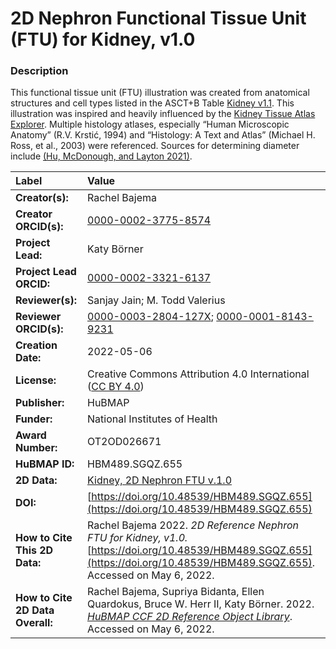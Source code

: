 # 2D Nephron Functional Tissue Unit (FTU) for Kidney, v1.0

### Description
This functional tissue unit (FTU) illustration was created from anatomical structures and cell types listed in the ASCT+B Table [Kidney v1.1](https://cdn.humanatlas.io/hra-releases/v1.1/asct-b/ASCT-B_VH_Kidney.csv). This illustration was inspired and heavily influenced by the [Kidney Tissue Atlas Explorer](https://atlas.kpmp.org/explorer/). Multiple histology atlases, especially “Human Microscopic Anatomy” (R.V. Krstić, 1994) and “Histology: A Text and Atlas” (Michael H. Ross, et al., 2003) were referenced. Sources for determining diameter include [(Hu, McDonough, and Layton 2021)](https://doi.org/10.1016/j.isci.2021.102667).



| Label | Value |
| :------------- |:-------------|
| **Creator(s):** | Rachel Bajema |
| **Creator ORCID(s):** | [0000-0002-3775-8574](https://orcid.org/0000-0002-3775-8574) |
| **Project Lead:** | Katy B&ouml;rner |
| **Project Lead ORCID:** | [0000-0002-3321-6137](https://orcid.org/0000-0002-3321-6137) |
| **Reviewer(s):** | Sanjay Jain; M. Todd Valerius |
| **Reviewer ORCID(s):** |[0000-0003-2804-127X](https://orcid.org/0000-0003-2804-127X); [0000-0001-8143-9231](https://orcid.org/0000-0001-8143-9231)|
| **Creation Date:** | 2022-05-06|
| **License:** | Creative Commons Attribution 4.0 International ([CC BY 4.0](https://creativecommons.org/licenses/by/4.0/)) |
| **Publisher:** | HuBMAP |
| **Funder:** | National Institutes of Health |
| **Award Number:** | OT2OD026671 |
| **HuBMAP ID:** | HBM489.SGQZ.655 |
| **2D Data:** | [Kidney, 2D Nephron FTU v.1.0](https://cdn.humanatlas.io/hra-releases/v1.2/2d-ftu/nephron_kidney.svg) |
| **DOI:** | [https://doi.org/10.48539/HBM489.SGQZ.655](https://doi.org/10.48539/HBM489.SGQZ.655) |
| **How to Cite This 2D Data:** | Rachel Bajema 2022. *2D Reference Nephron FTU for Kidney, v1.0.* [https://doi.org/10.48539/HBM489.SGQZ.655](https://doi.org/10.48539/HBM489.SGQZ.655). Accessed on May 6, 2022.|
| **How to Cite 2D Data Overall:** | Rachel Bajema, Supriya Bidanta, Ellen Quardokus,  Bruce W. Herr II, Katy Börner. 2022. [*HuBMAP CCF 2D Reference Object Library*](https://humanatlas.io/2d-ftu-illustrations). Accessed on May 6, 2022.|
